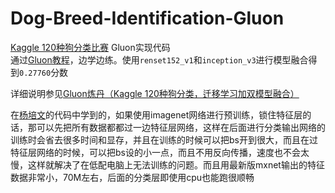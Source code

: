 # Dog-Breed-Identification-Gluon
[Kaggle 120种狗分类比赛](https://www.kaggle.com/c/dog-breed-identification) Gluon实现代码  
通过[Gluon教程](http://zh.gluon.ai/chapter_computer-vision/kaggle-gluon-dog.html)，边学边练。使用`renset152_v1`和`inception_v3`进行模型融合得到`0.27760`分数

详细说明参见[Gluon炼丹（Kaggle 120种狗分类，迁移学习加双模型融合）](https://fiercex.github.io/post/gluon_kaggle/)

在[杨培文](https://github.com/ypwhs/DogBreed_gluon)的代码中学到的，如果使用imagenet网络进行预训练，锁住特征层的话，那可以先把所有数据都都过一边特征层网络，这样在后面进行分类输出网络的训练时会省去很多时间和显存，并且在训练的时候可以把bs开到很大，而且在过特征层网络的时候，可以把bs设的小一点，而且不用反向传播，速度也不会太慢，这样就解决了在低配电脑上无法训练的问题。而且用最新版mxnet输出的特征数据非常小，70M左右，后面的分类层即使用cpu也能跑很顺畅
